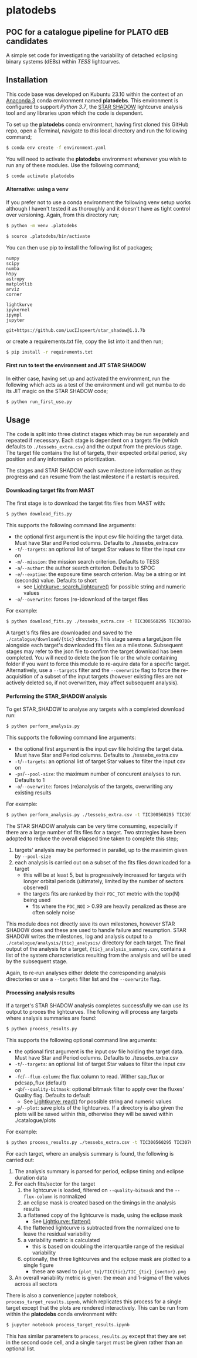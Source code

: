# platodebs 

## POC for a catalogue pipeline for PLATO dEB candidates

A simple set code for investigating the variability of detached eclipsing
binary systems (dEBs) within _TESS_ lightcurves.

## Installation

This code base was developed on Kubuntu 23.10 within the context of
an [Anaconda 3](https://www.anaconda.com/) conda environment named **platodebs**. 
This environment is configured to support _Python 3.7_, 
the [STAR SHADOW](https://github.com/LucIJspeert/star_shadow) lightcurve analysis
tool and any libraries upon which the code is dependent.

To set up the **platodebs** conda environment, having first cloned this GitHub repo, 
open a Terminal, navigate to _this_ local directory and run the following command;
```sh
$ conda env create -f environment.yaml
```
You will need to activate the **platodebs** environment whenever you wish to
run any of these modules. Use the following command;
```sh
$ conda activate platodebs
```
#### Alternative: using a venv

If you prefer not to use a conda environment the following venv setup works
although I haven't tested it as thoroughly and it doesn't have as tight control
over versioning. Again, from this directory run;
```sh
$ python -m venv .platodebs
```
```sh
$ source .platodebs/bin/activate
```
You can then use pip to install the following list of packages;
```
numpy
scipy
numba
h5py
astropy
matplotlib
arviz
corner

lightkurve
ipykernel
ipympl
jupyter

git+https://github.com/LucIJspeert/star_shadow@1.1.7b
```
or create a requirements.txt file, copy the list into it and then run;
```sh
$ pip install -r requirements.txt
```

#### First run to test the environment and JIT STAR SHADOW

In either case, having set up and activated the environment, run the following
which acts as a test of the environment and will get numba to do its JIT magic
on the STAR SHADOW code;
```sh
$ python run_first_use.py
```

## Usage

The code is split into three distinct stages which may be run separately and repeated if necessary.
Each stage is dependent on a targets file (which defaults to `./tessebs_extra.csv`) and
the output from the previous stage. The target file contains the list of targets, their expected
orbital period, sky position and any information on prioritization.

The stages and STAR SHADOW each save milestone information as they progress and can resume from
the last milestone if a restart is required. 


#### Downloading target fits from MAST
The first stage is to download the target fits files from MAST with:
```sh
$ python download_fits.py
```

This supports the following command line arguments:
- the optional first argument is the input csv file holding the target data. 
Must have Star and Period columns. Defaults to ./tessebs_extra.csv
- `-t`/`--targets`: an optional list of target Star values to filter the input csv on
- `-m`/`--mission`: the mission search criterion. Defaults to TESS
- `-a`/`--author`: the author search criterion. Defaults to SPOC
- `-e`/`--exptime`: the exposure time search criterion. May be a string or int (seconds)
value. Defaults to short
    - see [Lightkurve: search_lightcurve()](http://docs.lightkurve.org/reference/api/lightkurve.search_lightcurve.html)
    for possible string and numeric values
- `-o`/`--overwrite`: forces (re-)download of the target files

For example:
```sh
$ python download_fits.py ./tessebs_extra.csv -t TIC300560295 TIC307084982 -m TESS -a TESS-SPOC -e 600 -o
```

A target's fits files are downloaded and saved to the `./catalogue/download/{tic}` directory.
This stage saves a target.json file alongside each target's downloaded fits files as a milestone.
Subsequent stages may refer to the json file to confirm the target download has been completed.
You will need to delete the json file or the whole containing folder if you want to force this
module to re-aquire data for a specific target. Alternatively, use a `--targets` filter and
the `--overwrite` flag to force the re-acquisition of a subset of the input targets (however
existing files are not actively deleted so, if not overwritten, may affect subsequent analysis).

#### Performing the STAR_SHADOW analysis
To get STAR_SHADOW to analyse any targets with a completed download run:
```sh
$ python perform_analysis.py
```

This supports the following command line arguments:
- the optional first argument is the input csv file holding the target data. 
Must have Star and Period columns. Defaults to ./tessebs_extra.csv
- `-t`/`--targets`: an optional list of target Star values to filter the input csv on
- `-ps`/`--pool-size`: the maximum number of concurent analyses to run. Defaults to 1
- `-o`/`--overwrite`: forces (re)analysis of the targets, overwriting any existing results

For example:
```sh
$ python perform_analysis.py ./tessebs_extra.csv -t TIC300560295 TIC307084982 -ps 2 -o
```

The STAR SHADOW analysis can be very time consuming, especially if there are a large number
of fits files for a target. Two strategies have been adopted to reduce the overall elapsed
time taken to complete this step;
1. targets' analysis may be performed in parallel, up to the maximim given by `--pool-size`
2. each analysis is carried out on a subset of the fits files downloaded for a target
    - this will be at least 5, but is progressively increased for targets with longer
    orbital periods (ultimately, limited by the number of sectors observed)
    - the targets fits are ranked by their `PDC_TOT` metric with the top(N) being used
        - fits where the `PDC_NOI` > 0.99 are heavily penalized as these are often solely noise

This module does not directly save its own milestones, however STAR SHADOW does and these
are used to handle failure and resumption. STAR SHADOW writes the milestones, log and analysis
output to a `./catalogue/analysis/{tic}_analysis/` directory for each target. The final output
of the analysis for a target, `{tic}_analysis_summary.csv`, contains a list of the system
characteristics resulting from the analysis and will be used by the subsequent stage.

Again, to re-run analyses either delete the corresponding analysis directories or use
a `--targets` filter list and the `--overwrite` flag.

#### Processing analysis results
If a target's STAR SHADOW analysis completes successfully we can use its output to proces
the lightcurves. The following will process any targets where analysis summaries are found:

```sh
$ python process_results.py
```

This supports the following optional command line arguments:
- the optional first argument is the input csv file holding the target data. 
Must have Star and Period columns. Defaults to ./tessebs_extra.csv
- `-t`/`--targets`: an optional list of target Star values to filter the input csv on
- `-fc`/`--flux-column`: the flux column to read. Wither sap_flux or pdcsap_flux (default)
- `-qb`/`--quality-bitmask`: optional bitmask filter to apply over the fluxes' Quality flag.
Defaults to default
    - See [Lightkurve: read()](http://docs.lightkurve.org/reference/api/lightkurve.io.read.html)
for possible string and numeric values
- `-p`/`--plot`: save plots of the lightcurves. If a directory is also given the plots
will be saved within this, otherwise they will be saved within ./catalogue/plots

For example:
```sh
$ python process_results.py ./tessebs_extra.csv -t TIC300560295 TIC307084982 -fc sap_flux -qb hardest -p
```

For each target, where an analysis summary is found, the following is carried out:
1. The analysis summary is parsed for period, eclipse timing and eclipse duration data
2. For each fits/sector for the target
    1. the lightcurve is loaded, filtered on `--quality-bitmask` and the `--flux-column` is normalized
    2. an eclipse mask is created based on the timings in the analysis results
    3. a flattened copy of the lightcurve is made, using the eclipse mask
        - See [Lightkurve: flatten()](http://docs.lightkurve.org/reference/api/lightkurve.LightCurve.flatten.html)
    4. the flattened lightcurve is subtracted from the normalized one to leave the residual variability
    5. a variability metric is calculated
        - this is based on doubling the interquartile range of the residual variability
    6. optionally, the three lightcurves and the eclipse mask are plotted to a single figure
        - these are saved to `{plot_to}/TIC{tic}/TIC_{tic}_{sector}.png`
3. An overall variability metric is given: the mean and 1-sigma of the values across all sectors

There is also a convenience jupyter notebook, `process_target_results.ipynb`, which replicates
this process for a single target except that the plots are rendered interactively. This can be
run from within the **platodebs** conda environment with:
```sh
$ jupyter notebook process_target_results.ipynb
```
This has similar parameters to `process_results.py` except that they are set in the second code cell,
and a single `target` must be given rather than an optional list.
